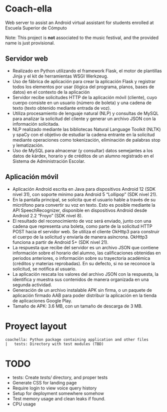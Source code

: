 # Coach-ella
Web server to assist an Android virtual assistant for students enrolled at Escuela Superior de Cómputo

Note: This project is **not** associated to the music festival, and the provided name is just provisional.

## Servidor web
* Realizado en Python utilizando el framework Flask, el motor de plantillas Jinja y el kit de herramientas WSGI Werkzeug.
* Uso de fábrica de aplicación para crear la aplicación Flask y registrar todos los elementos por usar (lógica del programa, planos, bases de datos) en el contexto de la aplicación
* Servidor recibe solicitudes HTTP de la aplicación móvil (cliente), cuyo cuerpo consiste en un usuario (número de boleta) y una cadena de texto (texto obtenido mediante entrada de voz). 
* Utiliza procesamiento de lenguaje natural (NLP) y consultas de MySQL para analizar la solicitud del cliente y generar un archivo JSON con la información solicitada.
* NLP realizado mediante las bibliotecas Natural Language Toolkit (NLTK) y spaCy con el objetivo de estudiar la cadena entrante en la solicitud mediante operaciones como tokenización, eliminación de palabras stop y lematización.
* Uso de MySQL para almacenar (y consultar) datos semejantes a los datos de kárdex, horario y de créditos de un alumno registrado en el Sistema de Administración Escolar.


## Aplicación móvil
* Aplicación Android escrita en Java para dispositivos Android 12 (SDK nivel 31), con soporte mínimo para Android 5 “Lollipop” (SDK nivel 21).
* En la pantalla principal, se solicita que el usuario hable a través de su micrófono para convertir su voz en texto. Esto es posible mediante la API SpeechRecognizer, disponible en dispositivos Android desde Android 2.2 “Froyo” (SDK nivel 8).
* El resultado del reconocimiento de voz será enviado, junto con una cadena que representa una boleta, como parte de la solicitud HTTP POST hacia el servidor web. Se utiliza el cliente OkHttp3 para construir el cuerpo de la solicitud y enviarla de manera asíncrona. OkHttp3 funciona a partir de Android 5+ (SDK nivel 21).
* La respuesta que recibe del servidor es un archivo JSON que contiene información sobre el horario del alumno, las calificaciones obtenidas en periodos anteriores, o información sobre su trayectoria académica (créditos y materias reprobadas). En su defecto, si no se reconoce la solicitud, se notifica al usuario.
* La aplicación rescata los valores del archivo JSON con la respuesta, la identifica y muestra sus contenidos de manera organizada en una segunda actividad.
* Generación de un archivo instalable APK sin firma, o un paquete de aplicación firmado AAB para poder distribuir la aplicación en la tienda de aplicaciones Google Play.
* Tamaño de APK: 3.6 MB, con un tamaño de descarga de 3 MB.


# Proyect layout
```
coachella: Python package containing application and other files
|   tests: Directory with test modules (TBD)
```

# TODO
* tests: Create *tests/* directory, and proper tests
* Generate CSS for landing page
* Require login to view voice query history
* Setup for deployment somewhere somehow
* Test memory usage and clean leaks if found.
* CPU usage